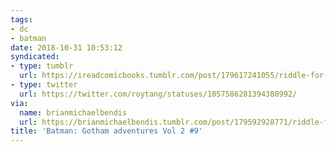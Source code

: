 ```yaml
---
tags: 
- dc
- batman
date: 2018-10-31 10:53:12
syndicated:
- type: tumblr
  url: https://ireadcomicbooks.tumblr.com/post/179617241055/riddle-for-the-riddler-this-is-from-batman
- type: twitter
  url: https://twitter.com/roytang/statuses/1057586281394388992/
via:
  name: brianmichaelbendis
  url: https://brianmichaelbendis.tumblr.com/post/179592928771/riddle-for-the-riddler-this-is-from-batman
title: 'Batman: Gotham adventures Vol 2 #9'
---
```


